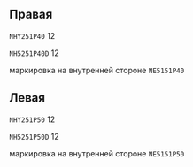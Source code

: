 ## Правая

`NHY251P40` 12

`NH5251P40D` 12

маркировка на внутренней стороне `NE5151P40`

## Левая

`NHY251P50` 12

`NH5251P50D` 12

маркировка на внутренней стороне `NE5151P50`